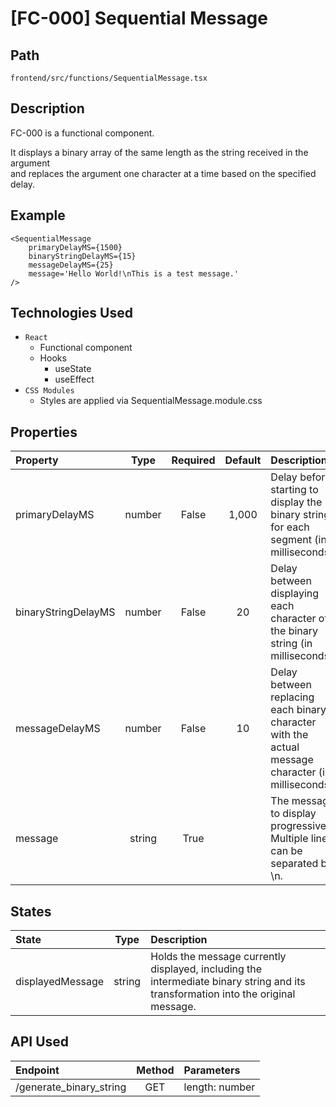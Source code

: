 # [FC-000] Sequential Message

## Path

```console
frontend/src/functions/SequentialMessage.tsx
```

## Description

FC-000 is a functional component.

It displays a binary array of the same length as the string received in the argument  
and replaces the argument one character at a time based on the specified delay.

## Example

```tsx
<SequentialMessage
    primaryDelayMS={1500}
    binaryStringDelayMS={15}
    messageDelayMS={25}
    message='Hello World!\nThis is a test message.'
/>
```

## Technologies Used

-   `React`
    -   Functional component
    -   Hooks
        -   useState
        -   useEffect
-   `CSS Modules`
    -   Styles are applied via SequentialMessage.module.css

## Properties

| Property            |  Type  | Required | Default | Description                                                                                        |
| :------------------ | :----: | :------: | :-----: | :------------------------------------------------------------------------------------------------- |
| primaryDelayMS      | number |  False   |  1,000  | Delay before starting to display the binary string for each segment (in milliseconds).             |
| binaryStringDelayMS | number |  False   |   20    | Delay between displaying each character of the binary string (in milliseconds).                    |
| messageDelayMS      | number |  False   |   10    | Delay between replacing each binary character with the actual message character (in milliseconds). |
| message             | string |   True   |         | The message to display progressively. Multiple lines can be separated by \n.                       |

## States

| State            |  Type  | Description                                                                                                                       |
| :--------------- | :----: | :-------------------------------------------------------------------------------------------------------------------------------- |
| displayedMessage | string | Holds the message currently displayed, including the intermediate binary string and its transformation into the original message. |

## API Used

| Endpoint                | Method | Parameters     |
| :---------------------- | :----: | :------------- |
| /generate_binary_string |  GET   | length: number |
